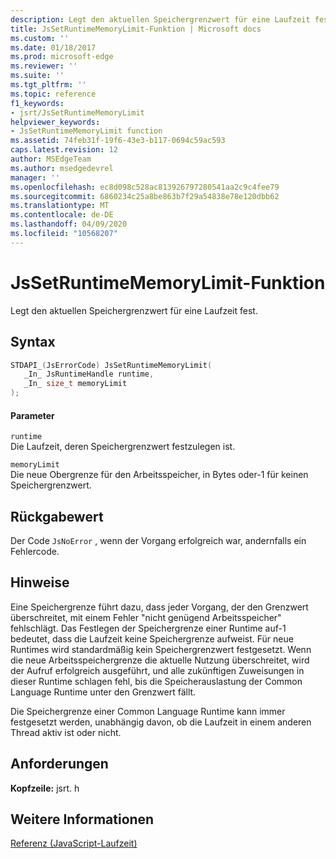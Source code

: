 ```yaml
---
description: Legt den aktuellen Speichergrenzwert für eine Laufzeit fest.
title: JsSetRuntimeMemoryLimit-Funktion | Microsoft docs
ms.custom: ''
ms.date: 01/18/2017
ms.prod: microsoft-edge
ms.reviewer: ''
ms.suite: ''
ms.tgt_pltfrm: ''
ms.topic: reference
f1_keywords:
- jsrt/JsSetRuntimeMemoryLimit
helpviewer_keywords:
- JsSetRuntimeMemoryLimit function
ms.assetid: 74feb31f-19f6-43e3-b117-0694c59ac593
caps.latest.revision: 12
author: MSEdgeTeam
ms.author: msedgedevrel
manager: ''
ms.openlocfilehash: ec8d098c528ac813926797280541aa2c9c4fee79
ms.sourcegitcommit: 6860234c25a8be863b7f29a54838e78e120dbb62
ms.translationtype: MT
ms.contentlocale: de-DE
ms.lasthandoff: 04/09/2020
ms.locfileid: "10568207"
---
```

# JsSetRuntimeMemoryLimit-Funktion
Legt den aktuellen Speichergrenzwert für eine Laufzeit fest.  
  
## Syntax  
  
```cpp  
STDAPI_(JsErrorCode) JsSetRuntimeMemoryLimit(  
   _In_ JsRuntimeHandle runtime,  
   _In_ size_t memoryLimit  
);  
```  
  
#### Parameter  
 `runtime`  
 Die Laufzeit, deren Speichergrenzwert festzulegen ist.  
  
 `memoryLimit`  
 Die neue Obergrenze für den Arbeitsspeicher, in Bytes oder-1 für keinen Speichergrenzwert.  
  
## Rückgabewert  
 Der Code `JsNoError` , wenn der Vorgang erfolgreich war, andernfalls ein Fehlercode.  
  
## Hinweise  
 Eine Speichergrenze führt dazu, dass jeder Vorgang, der den Grenzwert überschreitet, mit einem Fehler "nicht genügend Arbeitsspeicher" fehlschlägt. Das Festlegen der Speichergrenze einer Runtime auf-1 bedeutet, dass die Laufzeit keine Speichergrenze aufweist. Für neue Runtimes wird standardmäßig kein Speichergrenzwert festgesetzt. Wenn die neue Arbeitsspeichergrenze die aktuelle Nutzung überschreitet, wird der Aufruf erfolgreich ausgeführt, und alle zukünftigen Zuweisungen in dieser Runtime schlagen fehl, bis die Speicherauslastung der Common Language Runtime unter den Grenzwert fällt.  
  
 Die Speichergrenze einer Common Language Runtime kann immer festgesetzt werden, unabhängig davon, ob die Laufzeit in einem anderen Thread aktiv ist oder nicht.  
  
## Anforderungen  
 **Kopfzeile:** jsrt. h  
  
## Weitere Informationen  
 [Referenz (JavaScript-Laufzeit)](../chakra-hosting/reference-javascript-runtime.md)